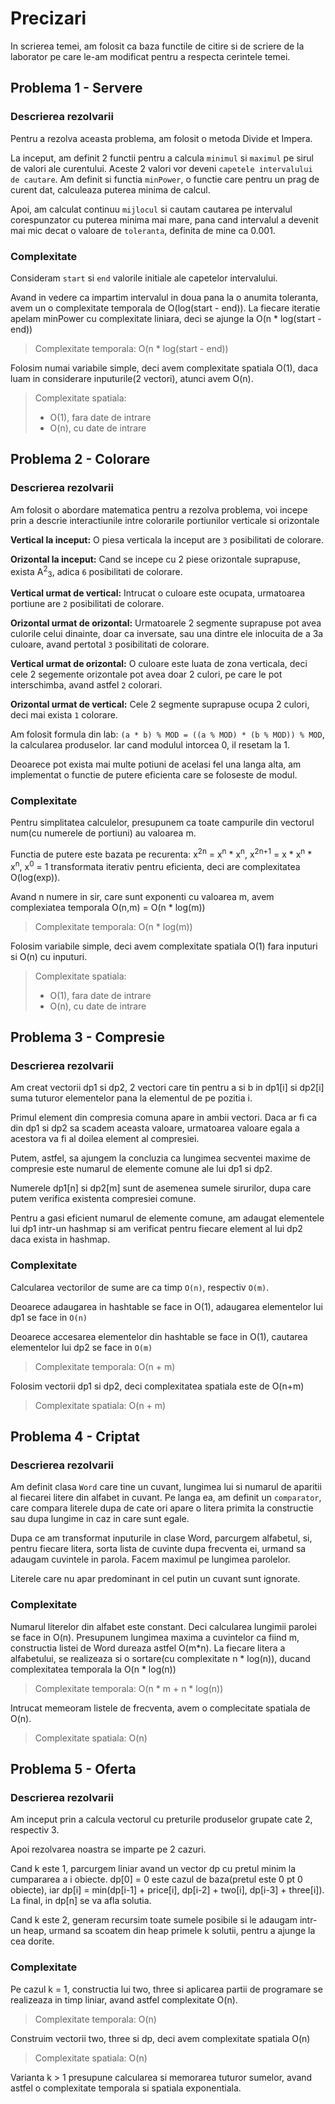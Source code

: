 # Precizari

In scrierea temei, am folosit ca baza functile de citire si de scriere de la laborator pe care
le-am modificat pentru a respecta cerintele temei.

## Problema 1 - Servere
### Descrierea rezolvarii
Pentru a rezolva aceasta problema, am folosit o metoda Divide et Impera.

La inceput, am definit 2 functii pentru a calcula `minimul` si `maximul` pe sirul de valori ale
curentului. Aceste 2 valori vor deveni `capetele intervalului de cautare`. Am definit si functia
`minPower`, o functie care pentru un prag de curent dat, calculeaza puterea minima de calcul.

Apoi, am calculat continuu `mijlocul` si cautam cautarea pe intervalul corespunzator cu puterea 
minima mai mare, pana cand intervalul a devenit mai mic decat o valoare de `toleranta`, definita de
mine ca 0.001.
### Complexitate
Consideram `start` si `end` valorile initiale ale capetelor intervalului.

Avand in vedere ca impartim intervalul in doua pana la o anumita toleranta, avem un o complexitate
temporala de O(log(start - end)). La fiecare iteratie apelam minPower cu complexitate liniara, deci
se ajunge la O(n * log(start - end))
> Complexitate temporala: O(n * log(start - end))

Folosim numai variabile simple, deci avem complexitate spatiala O(1), daca luam in considerare
inputurile(2 vectori), atunci avem O(n).
> Complexitate spatiala:
> - O(1), fara date de intrare
> - O(n), cu date de intrare

## Problema 2 - Colorare
### Descrierea rezolvarii
Am folosit o abordare matematica pentru a rezolva problema, voi incepe prin a descrie interactiunile
intre colorarile portiunilor verticale si orizontale

**Vertical la inceput:**
O piesa verticala la inceput are `3` posibilitati de colorare.

**Orizontal la inceput:**
Cand se incepe cu 2 piese orizontale suprapuse, exista A<sup>2</sup><sub>3</sub>, adica `6`
posibilitati de colorare.

**Vertical urmat de vertical:**
Intrucat o culoare este ocupata, urmatoarea portiune are `2` posibilitati de colorare.

**Orizontal urmat de orizontal:**
Urmatoarele 2 segmente suprapuse pot avea culorile celui dinainte, doar ca inversate, sau una dintre
ele inlocuita de a 3a culoare, avand pertotal `3` posibilitati de colorare.

**Vertical urmat de orizontal:**
O culoare este luata de zona verticala, deci cele 2 segemente orizontale pot avea doar 2 culori, pe
care le pot interschimba, avand astfel `2` colorari.

**Orizontal urmat de vertical:**
Cele 2 segmente suprapuse ocupa 2 culori, deci mai exista `1` colorare.

Am folosit formula din lab: `(a * b) % MOD = ((a % MOD) * (b % MOD)) % MOD`, la calcularea
produselor. Iar cand modulul intorcea 0, il resetam la 1.

Deoarece pot exista mai multe potiuni de acelasi fel una langa alta, am implementat o functie de
putere eficienta care se foloseste de modul.

### Complexitate
Pentru simplitatea calculelor, presupunem ca toate campurile din vectorul num(cu numerele de
portiuni) au valoarea m.

Functia de putere este bazata pe recurenta: x<sup>2n</sup> = x<sup>n</sup> * x<sup>n</sup>,
x<sup>2n+1</sup> = x * x<sup>n</sup> * x<sup>n</sup>, x<sup>0</sup> = 1 transformata iterativ pentru
eficienta, deci are complexitatea O(log(exp)).

Avand n numere in sir, care sunt exponenti cu valoarea m, avem complexiatea temporala O(n,m) = 
O(n * log(m))
> Complexitate temporala: O(n * log(m)) 

Folosim variabile simple, deci avem complexitate spatiala O(1) fara inputuri si O(n) cu inputuri.
> Complexitate spatiala:
> - O(1), fara date de intrare
> - O(n), cu date de intrare

## Problema 3 - Compresie
### Descrierea rezolvarii
Am creat vectorii dp1 si dp2, 2 vectori care tin pentru a si b in dp1[i] si dp2[i] suma tuturor
elementelor pana la elementul de pe pozitia i.

Primul element din compresia comuna apare in ambii vectori. Daca ar fi ca din dp1 si dp2 sa scadem
aceasta valoare, urmatoarea valoare egala a acestora va fi al doilea element al compresiei.

Putem, astfel, sa ajungem la concluzia ca lungimea secventei maxime de compresie este numarul de
elemente comune ale lui dp1 si dp2.

Numerele dp1[n] si dp2[m] sunt de asemenea sumele sirurilor, dupa care putem verifica existenta
compresiei comune.

Pentru a gasi eficient numarul de elemente comune, am adaugat elementele lui dp1 intr-un hashmap si
am verificat pentru fiecare element al lui dp2 daca exista in hashmap.

### Complexitate
Calcularea vectorilor de sume are ca timp `O(n)`, respectiv `O(m)`.

Deoarece adaugarea in hashtable se face in O(1), adaugarea elementelor lui dp1 se face in `O(n)`

Deoarece accesarea elementelor din hashtable se face in O(1), cautarea elementelor lui dp2 se face
in `O(m)`

> Complexitate temporala: O(n + m)

Folosim vectorii dp1 si dp2, deci complexitatea spatiala este de O(n+m)

> Complexitate spatiala: O(n + m)

## Problema 4 - Criptat
### Descrierea rezolvarii
Am definit clasa `Word` care tine un cuvant, lungimea lui si numarul de aparitii al fiecarei litere
din alfabet in cuvant. Pe langa ea, am definit un `comparator`, care compara literele dupa de cate ori
apare o litera primita la constructie sau dupa lungime in caz in care sunt egale.

Dupa ce am transformat inputurile in clase Word, parcurgem alfabetul, si, pentru fiecare litera,
sorta lista de cuvinte dupa frecventa ei, urmand sa adaugam cuvintele in parola. Facem maximul pe
lungimea parolelor.

Literele care nu apar predominant in cel putin un cuvant sunt ignorate.

### Complexitate
Numarul literelor din alfabet este constant. Deci calcularea lungimii parolei se face in O(n).
Presupunem lungimea maxima a cuvintelor ca fiind m, constructia listei de Word dureaza astfel O(m*n).
La fiecare litera a alfabetului, se realizeaza si o sortare(cu complexitate n * log(n)), ducand
complexitatea temporala la O(n * log(n))

> Complexitate temporala: O(n * m + n * log(n))

Intrucat memeoram listele de frecventa, avem o complecitate spatiala de O(n).

> Complexitate spatiala: O(n)

## Problema 5 - Oferta
### Descrierea rezolvarii
Am inceput prin a calcula vectorul cu preturile produselor grupate cate 2, respectiv 3.

Apoi rezolvarea noastra se imparte pe 2 cazuri.

Cand k este 1, parcurgem liniar avand un vector dp cu pretul minim la cumpararea a i obiecte.
dp[0] = 0 este cazul de baza(pretul este 0 pt 0 obiecte), iar dp[i] = min(dp[i-1] + price[i],
dp[i-2] + two[i], dp[i-3] + three[i]). La final, in dp[n] se va afla solutia.

Cand k este 2, generam recursim toate sumele posibile si le adaugam intr-un heap, urmand sa scoatem
din heap primele k solutii, pentru a ajunge la cea dorite.

### Complexitate
Pe cazul k = 1, constructia lui two, three si aplicarea partii de programare se realizeaza in timp
liniar, avand astfel complexitate O(n).

> Complexitate temporala: O(n)

Construim vectorii two, three si dp, deci avem complexitate spatiala O(n)

> Complexitate spatiala: O(n)

Varianta k > 1 presupune calcularea si memorarea tuturor sumelor, avand astfel o complexitate
temporala si spatiala exponentiala.
